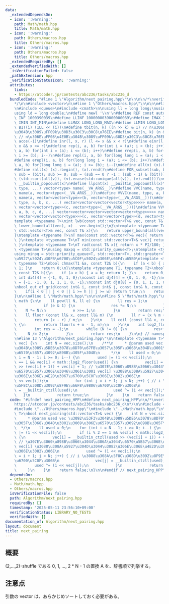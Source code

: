 ```yaml
---
data:
  _extendedDependsOn:
  - icon: ':warning:'
    path: Math/math.hpp
    title: Math/math.hpp
  - icon: ':warning:'
    path: Others/macros.hpp
    title: Others/macros.hpp
  - icon: ':warning:'
    path: Others/macros.hpp
    title: Others/macros.hpp
  _extendedRequiredBy: []
  _extendedVerifiedWith: []
  _isVerificationFailed: false
  _pathExtension: hpp
  _verificationStatusIcon: ':warning:'
  attributes:
    links:
    - https://atcoder.jp/contests/abc236/tasks/abc236_d
  bundledCode: "#line 1 \"Algorithm/next_pairing.hpp\"\n\n\n\n/*\nverify\n\u30FBhttps://atcoder.jp/contests/abc236/tasks/abc236_d\n\
    */\n\n#include <vector>\n\n#line 1 \"Others/macros.hpp\"\n\n\n\n#line 5 \"Others/macros.hpp\"\
    \n#include <queue>\n#include <cmath>\n\nusing ll = long long;\nusing lll = __int128_t;\n\
    using ld = long double;\n#define newl '\\n'\n#define REF const auto&\n#define\
    \ INF 1000390039\n#define LLINF 1000000039000000039\n#define IMAX INT_MAX\n#define\
    \ IMIN INT_MIN\n#define LLMAX LONG_LONG_MAX\n#define LLMIN LONG_LONG_MIN\n#define\
    \ BIT(i) (1LL << (i))\n#define tbit(n, k) ((n >> k) & 1) // n\u306E\uFF08\u4E0A\
    \u304B\u3089\uFF09k\u30D3\u30C3\u30C8\u76EE\n#define bit(n, k) (n & (1LL << (k)))\
    \ // n\u306E\uFF08\u4E0B\u304B\u3089\uFF09k\u30D3\u30C3\u30C8\u76EE\n#define PI\
    \ acos(-1)\n#define inr(l, x, r) (l <= x && x < r)\n#define einr(l, x, r) (l <=\
    \ x && x <= r)\n#define rep(i, a, b) for(int i = (a); i < (b); i++)\n#define erep(i,\
    \ a, b) for(int i = (a); i <= (b); i++)\n#define rrep(i, a, b) for(int i = (a);\
    \ i >= (b); i--)\n#define repl(i, a, b) for(long long i = (a); i < (b); i++)\n\
    #define erepl(i, a, b) for(long long i = (a); i <= (b); i++)\n#define rrepl(i,\
    \ a, b) for(long long i = (a); i >= (b); i--)\n#define all(x) (x).begin(), (x).end()\n\
    #define rall(x) (x).rbegin(), (x).rend()\n#define FOR_subset(sub, bit) for (ll\
    \ sub = (bit); sub >= 0; sub = (sub == 0 ? -1 : (sub - 1) & (bit)))\n#define UNIQUE(v)\
    \ (std::sort(all(v)), (v).erase(std::unique(all(v)), (v).end()))\n#define pcnt(x)\
    \ __builtin_popcount(x)\n#define llpcnt(x) __builtin_popcountll(x)\n#define VC(name,\
    \ type, ...) vector<type> name(__VA_ARGS__)\n#define VVC(name, type, a, ...) vector<vector<type>>\
    \ name(a, vector<type>(__VA_ARGS__))\n#define VVVC(name, type, a, b, ...) vector<vector<vector<type>>>\
    \ name(a, vector<vector<type>>(b, vector<type>(__VA_ARGS__)))\n#define VVVVC(name,\
    \ type, a, b, c, ...) vector<vector<vector<vector<type>>>> name(a, vector<vector<vector<type>>>(b,\
    \ vector<vector<type>>(c, vector<type>(__VA_ARGS__))))\n#define VVVVVC(name, type,\
    \ a, b, c, d, ...) vector<vector<vector<vector<vector<type>>>>> name(a, vector<vector<vector<vector<type>>>>(b,\
    \ vector<vector<vector<type>>>(c, vector<vector<type>>(d, vector<type>(__VA_ARGS__)))));\n\
    template <typename T>\nint lwb(const std::vector<T>& vec, const T& x){\n    return\
    \ lower_bound(all(vec), x) - vec.begin();\n}\ntemplate <typename T>\nint upb(const\
    \ std::vector<T>& vec, const T& x){\n    return upper_bound(all(vec), x) - vec.begin();\n\
    }\ntemplate <typename T>\nT max(const std::vector<T>& vec){ return *max_element(all(vec));\
    \ }\ntemplate <typename T>\nT min(const std::vector<T>& vec){ return *min_element(all(vec));\
    \ }\ntemplate <typename T>\nT rad(const T& x){ return x * PI/180; }\ntemplate\
    \ <typename T>\nusing maxpq = std::priority_queue<T>;\ntemplate <typename T>\n\
    using minpq = std::priority_queue<T, std::vector<T>, std::greater<T>>;\n// \u6700\
    \u5927\u5024\u30FB\u6700\u5C0F\u5024\u306E\u66F4\u65B0\ntemplate <typename T1,\
    \ typename T2>\nbool chmax(T1 &a, const T2& b){\n    if (a < b) { a = b; return\
    \ 1; }\n    return 0;\n}\ntemplate <typename T1, typename T2>\nbool chmin(T1 &a,\
    \ const T2& b){\n    if (a > b) { a = b; return 1; }\n    return 0;\n}\n\nconst\
    \ int di4[4] = {-1, 0, 1, 0};\nconst int dj4[4] = {0, 1, 0, -1};\nconst int di8[8]\
    \ = {-1, -1, 0, 1, 1, 1, 0, -1};\nconst int dj8[8] = {0, 1, 1, 1, 0, -1, -1, -1};\n\
    \nbool out_of_grid(const int& i, const int& j, const int& h, const int& w){\n\
    \    if(i < 0 || j < 0 || i >= h || j >= w) return true;\n    return false;\n\
    }\n\n\n#line 1 \"Math/math.hpp\"\n\n\n\n#line 5 \"Math/math.hpp\"\n\nnamespace\
    \ math {\n\n    ll pow(ll N, ll e) {\n        ll res = 1;\n        while (e) {\n\
    \            if (e & 1) {\n                res *= N;\n            }\n        \
    \    N *= N;\n            e >>= 1;\n        }\n        return res;\n    }\n\n\
    \    ll floor (const ll& x, const ll& m) {\n        ll r = (x % m + m) % m;\n\
    \        return (x - r) / m;\n    }\n\n    ll ceil (const ll& x, const ll& m)\
    \ {\n        return floor(x + m - 1, m);\n    }\n\n    int log2_floor(ll N) {\n\
    \        int res = -1;\n        while (N != 0) {\n            res++;\n       \
    \     N /= 2;\n        }\n        return res;\n    }\n\n} // namespace math\n\n\
    \n#line 13 \"Algorithm/next_pairing.hpp\"\n\ntemplate <typename T>\nbool next_pairing(std::vector<T>&\
    \ vec) {\n    int N = vec.size();\n    /**\n     * @param used vec \u3092\u53F3\
    \u304B\u3089\u5DE6\u3078\u8D70\u67FB\u3057\u305F\u3068\u304D\u3001\u3069\u306E\
    \u6570\u5B57\u3092\u898B\u305F\u304B\n     */\n    ll used = 0;\n    for (int\
    \ i = N - 1; i >= 0; i--) {\n        used |= (1 << vec[i]);\n        if (i % 2\
    \ == 1 && vec[i] < math::log2_floor(used)) {\n            vec[i] = __builtin_ctzll(used\
    \ >> (vec[i] + 1)) + vec[i] + 1; // \u307E\u3060\u898B\u3066\u3044\u306A\u3044\
    \u6570\u5B57\u306E\u3046\u3061\u3001 vec[i] \u3088\u308A\u5927\u304D\u3044\u3082\
    \u306E\u306E\u4E2D\u3067\u6700\u5C0F\u306E\u3082\u306E\n            used ^= (1\
    \ << vec[i]);\n            for (int j = i + 1; j < N; j++) { // i \u3088\u308A\
    \u5F8C\u308D\u3092\u8F9E\u66F8\u9806\u6700\u5C0F\u306B\n                vec[j]\
    \ = __builtin_ctzll(used);\n                used ^= (1 << vec[j]);\n         \
    \   }\n            return true;\n        }\n    }\n    return false;\n}\n\n\n"
  code: "#ifndef next_pairing_HPP\n#define next_pairing_HPP\n\n/*\nverify\n\u30FB\
    https://atcoder.jp/contests/abc236/tasks/abc236_d\n*/\n\n#include <vector>\n\n\
    #include \"../Others/macros.hpp\"\n#include \"../Math/math.hpp\"\n\ntemplate <typename\
    \ T>\nbool next_pairing(std::vector<T>& vec) {\n    int N = vec.size();\n    /**\n\
    \     * @param used vec \u3092\u53F3\u304B\u3089\u5DE6\u3078\u8D70\u67FB\u3057\
    \u305F\u3068\u304D\u3001\u3069\u306E\u6570\u5B57\u3092\u898B\u305F\u304B\n   \
    \  */\n    ll used = 0;\n    for (int i = N - 1; i >= 0; i--) {\n        used\
    \ |= (1 << vec[i]);\n        if (i % 2 == 1 && vec[i] < math::log2_floor(used))\
    \ {\n            vec[i] = __builtin_ctzll(used >> (vec[i] + 1)) + vec[i] + 1;\
    \ // \u307E\u3060\u898B\u3066\u3044\u306A\u3044\u6570\u5B57\u306E\u3046\u3061\u3001\
    \ vec[i] \u3088\u308A\u5927\u304D\u3044\u3082\u306E\u306E\u4E2D\u3067\u6700\u5C0F\
    \u306E\u3082\u306E\n            used ^= (1 << vec[i]);\n            for (int j\
    \ = i + 1; j < N; j++) { // i \u3088\u308A\u5F8C\u308D\u3092\u8F9E\u66F8\u9806\
    \u6700\u5C0F\u306B\n                vec[j] = __builtin_ctzll(used);\n        \
    \        used ^= (1 << vec[j]);\n            }\n            return true;\n   \
    \     }\n    }\n    return false;\n}\n\n#endif // next_pairing_HPP"
  dependsOn:
  - Others/macros.hpp
  - Math/math.hpp
  - Others/macros.hpp
  isVerificationFile: false
  path: Algorithm/next_pairing.hpp
  requiredBy: []
  timestamp: '2025-05-11 23:56:10+09:00'
  verificationStatus: LIBRARY_NO_TESTS
  verifiedWith: []
documentation_of: Algorithm/next_pairing.hpp
layout: document
title: next_pairing
---
```


## 概要

(2,...,2)-shuffle である 0, 1, ..., 2 * N - 1 の置換 A を、辞書順で列挙する。

## 注意点

引数の vector は、あらかじめソートしておく必要がある。
